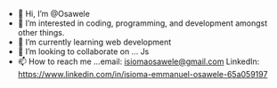 - 👋 Hi, I’m @Osawele
- 👀 I’m interested in coding, programming, and development amongst other things.
- 🌱 I’m currently learning web development
- 💞️ I’m looking to collaborate on ... Js
- 📫 How to reach me ...email: isiomaosawele@gmail.com   LinkedIn: https://www.linkedin.com/in/isioma-emmanuel-osawele-65a059197

<!---
Osawele/Osawele is a ✨ special ✨ repository because its `README.md` (this file) appears on your GitHub profile.
You can click the Preview link to take a look at your changes.
--->
